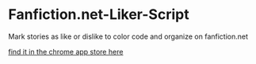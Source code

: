 Fanfiction.net-Liker-Script
===========================

Mark stories as like or dislike to color code and organize on fanfiction.net

<a href="https://chrome.google.com/webstore/detail/fanfictionnet-liker-scrip/adlnghnicfngjnofbljedmclmdoepcbe">find it in the chrome app store here</a>
